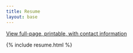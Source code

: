 ```yaml
---
title: Resume
layout: base
---
```


[View full-page, printable, with contact information](/resume/resume.html)

<style>
#resume_header {
    display: none;
}
</style>

{% include resume.html %}

